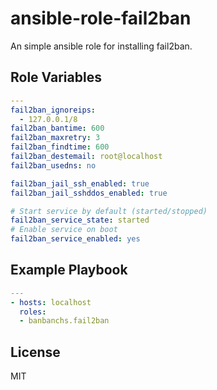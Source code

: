 ansible-role-fail2ban
=========

An simple ansible role for installing fail2ban.

Role Variables
--------------

```yml
---
fail2ban_ignoreips:
  - 127.0.0.1/8
fail2ban_bantime: 600
fail2ban_maxretry: 3
fail2ban_findtime: 600
fail2ban_destemail: root@localhost
fail2ban_usedns: no

fail2ban_jail_ssh_enabled: true
fail2ban_jail_sshddos_enabled: true

# Start service by default (started/stopped)
fail2ban_service_state: started
# Enable service on boot
fail2ban_service_enabled: yes
```

Example Playbook
----------------

```yml
---
- hosts: localhost
  roles:
  - banbanchs.fail2ban
```

License
-------

MIT
